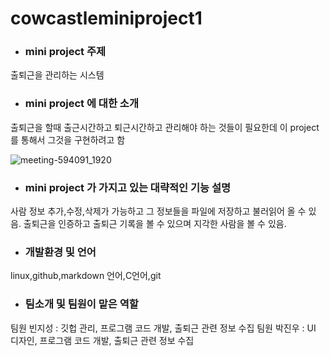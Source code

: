 # cowcastleminiproject1
+ ### mini project 주제
출퇴근을 관리하는 시스템

+ ### mini project 에 대한 소개
출퇴근을 할때 출근시간하고 퇴근시간하고 관리해야 하는 것들이 필요한데 이 project를 통해서 그것을 구현하려고 함

![meeting-594091_1920](https://user-images.githubusercontent.com/104507267/166092647-9c2ef149-9aa5-4fab-b361-8e2dba1ce23a.jpg)

+ ### mini project 가 가지고 있는 대략적인 기능 설명
사람 정보 추가,수정,삭제가 가능하고 그 정보들을 파일에 저장하고 불러읽어 올 수 있음.
출퇴근을 인증하고 출퇴근 기록을 볼 수 있으며 지각한 사람을 볼 수 있음.


+ ###  개발환경 및 언어
linux,github,markdown 언어,C언어,git


+ ### 팀소개 및 팀원이 맡은 역할
팀원 빈지성 : 깃헙 관리, 프로그램 코드 개발, 출퇴근 관련 정보 수집
팀원 박진우 : UI 디자인, 프로그램 코드 개발, 출퇴근 관련 정보 수집
